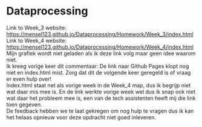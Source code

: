 # Dataprocessing

Link to Week_3 website: https://mensel123.github.io/Dataprocessing/Homework/Week_3/index.html
Link to Week_4 website: https://mensel123.github.io/Dataprocessing/Homework/Week_4/index.html
Mijn grafiek wordt niet geladen als ik deze link volg maar geen idee waarom niet.  
Ik kreeg vorige keer dit commentaar: De link naar Github Pages klopt nog niet en index.html mist. Zorg dat dit de volgende keer geregeld is of vraag er even hulp over!  
Index.html staat net als vorige week in de Week_4 map, dus ik begrijp niet wat daar mis mee is. En de link werkte vorige week wel dus ik snap ook niet wat daar het probleem mee is, een van de tech assistenten heeft mij die link toen gegeven.  
De feedback hebben we te laat gekregen om nog hulp te vragen dus ik kan het helaas opnieuw voor deze opdracht niet goed inleveren.
